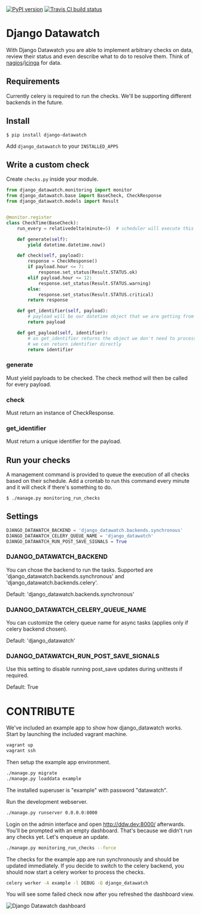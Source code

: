 [![PyPI version](https://badge.fury.io/py/django_datawatch.svg)](https://pypi.python.org/pypi/django-datawatch)
[![Travis CI build status](https://travis-ci.org/RegioHelden/django-datawatch.svg)](https://travis-ci.org/RegioHelden/django-datawatch)

# Django Datawatch

With Django Datawatch you are able to implement arbitrary checks on data, review their status and even describe what to do to resolve them.
Think of [nagios](https://www.nagios.org/)/[icinga](https://www.icinga.org/) for data.

## Requirements

Currently celery is required to run the checks. We'll be supporting different backends in the future.

## Install

```shell
$ pip install django-datawatch
```

Add `django_datawatch` to your `INSTALLED_APPS`

## Write a custom check

Create `checks.py` inside your module.

```python
from django_datawatch.monitoring import monitor
from django_datawatch.base import BaseCheck, CheckResponse
from django_datawatch.models import Result


@monitor.register
class CheckTime(BaseCheck):
    run_every = relativedelta(minute=5)  # scheduler will execute this check every 5 minutes

    def generate(self):
        yield datetime.datetime.now()

    def check(self, payload):
        response = CheckResponse()
        if payload.hour <= 7:
            response.set_status(Result.STATUS.ok)
        elif payload.hour <= 12:
            response.set_status(Result.STATUS.warning)
        else:
            response.set_status(Result.STATUS.critical)
        return response

    def get_identifier(self, payload):
        # payload will be our datetime object that we are getting from generate method
        return payload

    def get_payload(self, identifier):
        # as get_identifier returns the object we don't need to process it
        # we can return identifier directly
        return identifier
```



### generate

Must yield payloads to be checked. The check method will then be called for every payload.

### check

Must return an instance of CheckResponse.

### get_identifier

Must return a unique identifier for the payload. 

## Run your checks

A management command is provided to queue the execution of all checks based on their schedule.
Add a crontab to run this command every minute and it will check if there's something to do.

```shell
$ ./manage.py monitoring_run_checks
```

## Settings

```python
DJANGO_DATAWATCH_BACKEND = 'django_datawatch.backends.synchronous'
DJANGO_DATAWATCH_CELERY_QUEUE_NAME = 'django_datawatch'
DJANGO_DATAWATCH_RUN_POST_SAVE_SIGNALS = True
```

### DJANGO_DATAWATCH_BACKEND

You can chose the backend to run the tasks. Supported are 'django_datawatch.backends.synchronous' and 'django_datawatch.backends.celery'.

Default: 'django_datawatch.backends.synchronous'

### DJANGO_DATAWATCH_CELERY_QUEUE_NAME

You can customize the celery queue name for async tasks (applies only if celery backend chosen).

Default: 'django_datawatch'

### DJANGO_DATAWATCH_RUN_POST_SAVE_SIGNALS

Use this setting to disable running post_save updates during unittests if required.

Default: True

# CONTRIBUTE

We've included an example app to show how django_datawatch works.
Start by launching the included vagrant machine.
```bash
vagrant up
vagrant ssh
```

Then setup the example app environment.
```bash
./manage.py migrate
./manage.py loaddata example
```
The installed superuser is "example" with password "datawatch".

Run the development webserver.
```bash
./manage.py runserver 0.0.0.0:8000
```

Login on the admin interface and open http://ddw.dev:8000/ afterwards.
You'll be prompted with an empty dashboard. That's because we didn't run any checks yet.
Let's enqueue an update.
```bash
./manage.py monitoring_run_checks --force
```

The checks for the example app are run synchronously and should be updated immediately.
If you decide to switch to the celery backend, you should now start a celery worker to process the checks.
```bash
celery worker -A example -l DEBUG -Q django_datawatch
```

You will see some failed check now after you refreshed the dashboard view.

![Django Datawatch dashboard](http://static.jensnistler.de/django_datawatch.png "Django Datawatch dashboard")
